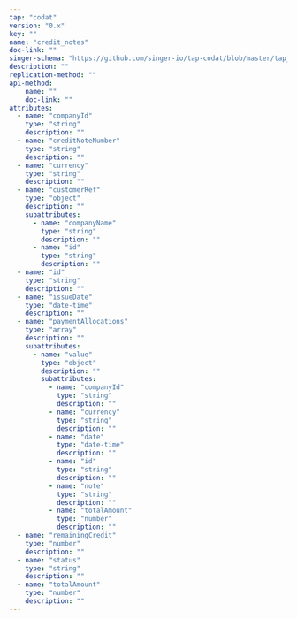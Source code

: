 ```yaml
---
tap: "codat"
version: "0.x"
key: ""
name: "credit_notes"
doc-link: ""
singer-schema: "https://github.com/singer-io/tap-codat/blob/master/tap_codat/schemas/credit_notes.json"
description: ""
replication-method: ""
api-method:
    name: ""
    doc-link: ""
attributes:
  - name: "companyId"
    type: "string"
    description: ""
  - name: "creditNoteNumber"
    type: "string"
    description: ""
  - name: "currency"
    type: "string"
    description: ""
  - name: "customerRef"
    type: "object"
    description: ""
    subattributes:
      - name: "companyName"
        type: "string"
        description: ""
      - name: "id"
        type: "string"
        description: ""
  - name: "id"
    type: "string"
    description: ""
  - name: "issueDate"
    type: "date-time"
    description: ""
  - name: "paymentAllocations"
    type: "array"
    description: ""
    subattributes:
      - name: "value"
        type: "object"
        description: ""
        subattributes:
          - name: "companyId"
            type: "string"
            description: ""
          - name: "currency"
            type: "string"
            description: ""
          - name: "date"
            type: "date-time"
            description: ""
          - name: "id"
            type: "string"
            description: ""
          - name: "note"
            type: "string"
            description: ""
          - name: "totalAmount"
            type: "number"
            description: ""
  - name: "remainingCredit"
    type: "number"
    description: ""
  - name: "status"
    type: "string"
    description: ""
  - name: "totalAmount"
    type: "number"
    description: ""
---
```

